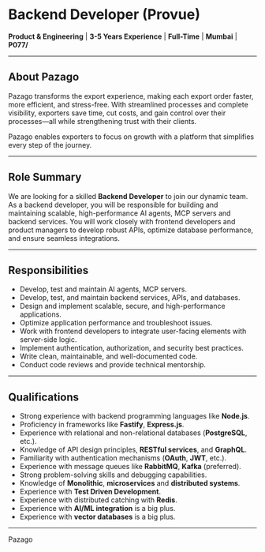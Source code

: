 # Backend Developer (Provue)

**Product & Engineering** | **3-5 Years Experience** | **Full-Time** | **Mumbai** | **P077/**

---

## About Pazago

Pazago transforms the export experience, making each export order faster, more efficient, and stress-free. With streamlined processes and complete visibility, exporters save time, cut costs, and gain control over their processes—all while strengthening trust with their clients.

Pazago enables exporters to focus on growth with a platform that simplifies every step of the journey.

---

## Role Summary

We are looking for a skilled **Backend Developer** to join our dynamic team. As a backend developer, you will be responsible for building and maintaining scalable, high-performance AI agents, MCP servers and backend services. You will work closely with frontend developers and product managers to develop robust APIs, optimize database performance, and ensure seamless integrations.

---

## Responsibilities

- Develop, test and maintain AI agents, MCP servers.
- Develop, test, and maintain backend services, APIs, and databases.
- Design and implement scalable, secure, and high-performance applications.
- Optimize application performance and troubleshoot issues.
- Work with frontend developers to integrate user-facing elements with server-side logic.
- Implement authentication, authorization, and security best practices.
- Write clean, maintainable, and well-documented code.
- Conduct code reviews and provide technical mentorship.

---

## Qualifications

- Strong experience with backend programming languages like **Node.js**.
- Proficiency in frameworks like **Fastify**, **Express.js**.
- Experience with relational and non-relational databases (**PostgreSQL**, etc.).
- Knowledge of API design principles, **RESTful services**, and **GraphQL**.
- Familiarity with authentication mechanisms (**OAuth**, **JWT**, etc.).
- Experience with message queues like **RabbitMQ**, **Kafka** (preferred).
- Strong problem-solving skills and debugging capabilities.
- Knowledge of **Monolithic**, **microservices** and **distributed systems**.
- Experience with **Test Driven Development**.
- Experience with distributed catching with **Redis**.
- Experience with **AI/ML integration** is a big plus.
- Experience with **vector databases** is a big plus.

---

Pazago
